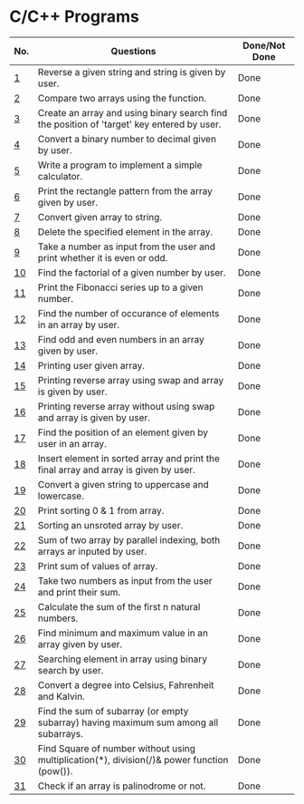 # C/C++ Programs 

| No.  	| Questions                                                                                    	                                         |Done/Not Done|
| ------| -------------------------------------------------------------------------------------------------------------------------------------- | ---------- |
| [1](string_reverse_by_user.cpp)            | Reverse a given string and string is given by user.                                               | Done        |
| [2](array_compare.cpp)                     | Compare two arrays using the function.                                                            | Done        |
| [3](binary_search_using_array_by_user.cpp) | Create an array and using binary search find the position of 'target' key entered by user.        | Done        |
| [4](binary_to_decimal.cpp)                 | Convert a binary number to decimal given by user.                                                 | Done        |
| [5](calculator.cpp)                        | Write a program to implement a simple calculator.                                                 | Done        |
| [6](rectanglePatternArray.cpp)             | Print the rectangle pattern from the array given by user.                                         | Done        |
| [7](convertArrayToStirings.cpp)            | Convert given array to string.                                                                    | Done        |
| [8](deleteElementsInArray.cpp)             | Delete the specified element in the array.                                                        | Done        |
| [9](even-oddNum.cpp)                    	 | Take a number as input from the user and print whether it is even or odd. 	                       | Done        |
| [10](factorial_of_a_number.cpp)         	 | Find the factorial of a given number by user.                                                     | Done        |
| [11](fibbonnaci.cpp)                       | Print the Fibonacci series up to a given number.                                                  | Done        |
| [12](noOfOccuranceInArray.cpp)             | Find the number of occurance of elements in an array by user.                                     | Done        |
| [13](evenOddArray.cpp)                     | Find odd and even numbers in an array given by user.                                              | Done        |
| [14](printingArray.cpp)                    | Printing user given array.                                                                        | Done        |
| [15](reverseArray.cpp)                     | Printing reverse array using swap and array is given by user.                                     | Done        |
| [16](reverseArrayWithoutSwap.cpp)          | Printing reverse array without using swap and array is given by user.                             | Done        |
| [17](searchingInArray.cpp)                 | Find the position of an element given by user in an array.                                        | Done        |
| [18](sortArrayInsert.cpp)                  | Insert element in sorted array and print the final array and array is given by user.              | Done        |
| [19](uppercaseLowercase.cpp)               | Convert a given string to uppercase and lowercase.                                                | Done        |
| [20](sorting1and0.cpp)                     | Print sorting 0 & 1 from array.                                                                   | Done        |
| [21](sorting_array.cpp)                    | Sorting an unsroted array by user.                                                               | Done        |
| [22](sumOf2Array.cpp)                      | Sum of two array by parallel indexing, both arrays ar inputed by user.                            | Done        |
| [23](sumOfArray.cpp)                       | Print sum of values of array.                                                                     | Done        |
| [24](sum_by_user_input.cpp)   	           | Take two numbers as input from the user and print their sum.              	                       | Done        |
| [25](sum_of_n_numbers.cpp)                 | Calculate the sum of the first n natural numbers.                                                 | Done        |
| [26](min_max_num_in_array.cpp)             | Find minimum and maximum value in an array given by user.                                         | Done        |
| [27](searchingElementPosition.cpp)         | Searching element in array using binary search by user.                                           | Done        |
| [28](convertDegrees.cpp)                   | Convert a degree into Celsius, Fahrenheit and Kalvin.                                             | Done        |
| [29](kadane_algoritham.cpp)                | Find the sum of subarray (or empty subarray) having maximum sum among all subarrays.              | Done        |
| [30](square._without_using_operators.cpp)  | Find Square of number without using multiplication(*), division(/)& power function (pow()).       | Done        |
| [31](is_array_palindrome.cpp)              | Check if an array is palinodrome or not.                                                          | Done        |

